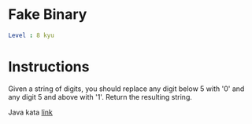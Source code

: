 # Fake Binary

```yaml
Level : 8 kyu
```

# Instructions

Given a string of digits, you should replace any digit below 5 with '0' and any digit 5 and above with '1'. Return the resulting string.

Java kata [link](https://www.codewars.com**/kata/57eae65a4321032ce000002d/train/java)